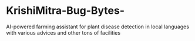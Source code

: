 # KrishiMitra-Bug-Bytes-
AI-powered farming assistant for plant disease detection in local languages with various advices and other tons of facilities 
